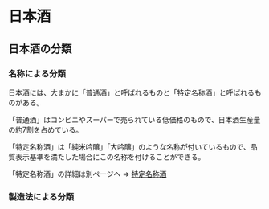 # 日本酒

## 日本酒の分類

### 名称による分類

日本酒には、大まかに「普通酒」と呼ばれるものと「特定名称酒」と呼ばれるものがある。

「普通酒」はコンビニやスーパーで売られている低価格のもので、日本酒生産量の約7割を占めている。

「特定名称酒」は「純米吟醸」「大吟醸」のような名称が付いているもので、品質表示基準を満たした場合にこの名称を付けることができる。

「特定名称酒」の詳細は別ページへ => [特定名称酒](https://github.com/furajium/sake/blob/master/sake/special.md)

### 製造法による分類
